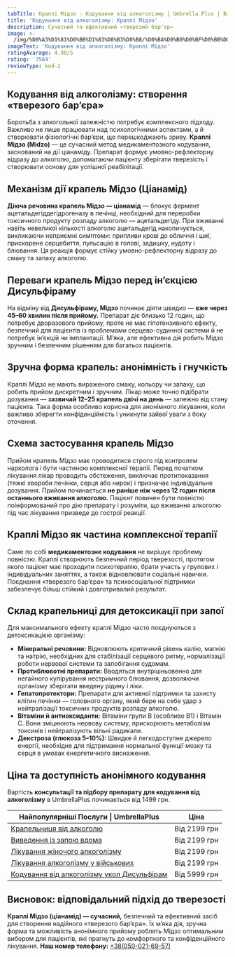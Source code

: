 ```yaml
---
tabTitle: Краплі Мідзо - Кодування від алкоголізму | Umbrella Plus | Від 1499 грн
title: 'Кодування від алкоголізму: Краплі Мідзо'
description: Сучасний та ефективний «тверезий бар'єр»
image: >-
  /img/%D0%A3%D1%81%D0%BB%D1%83%D0%B3%D0%B8/%D0%BA%D0%B0%D0%BF%D0%BB%D0%B8%20%D0%BC%D0%B8%D0%B4%D0%B7%D0%BE%20%D0%BA%D0%BE%D0%B4%D0%B8%D1%80%D0%BE%D0%B2%D0%B0%D0%BD%D0%B8%D0%B5%20%D0%BE%D1%82%20%D0%B0%D0%BB%D0%BA%D0%BE%D0%B3%D0%BE%D0%BB%D0%B8%D0%B7%D0%BC%D0%B0.jpg
imageText: 'Кодування від алкоголізму: Краплі Мідзо'
ratingAvarage: 4.98/5
rating: '7564'
reviewType: kod-2
---
```


## Кодування від алкоголізму: створення «тверезого бар’єра»

Боротьба з алкогольної залежністю потребує комплексного підходу. Важливо не лише працювати над психологічними аспектами, а й створювати фізіологічні бар’єри, що перешкоджають зриву. **Краплі Мідзо (Midzo)** — це сучасний метод медикаментозного кодування, заснований на дії ціанаміду. Препарат формує умовно-рефлекторну відразу до алкоголю, допомагаючи пацієнту зберігати тверезість і створювати основу для успішної реабілітації.

## Механізм дії крапель Мідзо (Ціанамід)

**Діюча речовина крапель Мідзо — ціанамід** — блокує фермент ацетальдегіддегідрогеназу в печінці, необхідний для переробки токсичного продукту розпаду алкоголю — ацетальдегіду. При вживанні навіть невеликої кількості алкоголю ацетальдегід накопичується, викликаючи неприємні симптоми: припливи крові до обличчя і шиї, прискорене серцебиття, пульсацію в голові, задишку, нудоту і блювання. Ця реакція формує стійку умовно-рефлекторну відразу до смаку та запаху алкоголю.

## Переваги крапель Мідзо перед ін’єкцією Дисульфіраму

На відміну від **Дисульфіраму, Мідзо** починає діяти швидко — **вже через 45–60 хвилин після прийому.** Препарат діє близько 12 годин, що потребує дворазового прийому, проте не має гіпотензивного ефекту, безпечний для пацієнтів із проблемами серцево-судинної системи й не потребує ін’єкцій чи імплантації. М’яка, але ефективна дія робить Мідзо зручним і безпечним рішенням для багатьох пацієнтів.

## Зручна форма крапель: анонімність і гнучкість

Краплі Мідзо не мають вираженого смаку, кольору чи запаху, що робить прийом дискретним і зручним. Лікар може точно підібрати дозування — **зазвичай 12–25 крапель двічі на день** — залежно від стану пацієнта. Така форма особливо корисна для анонімного лікування, коли важливо зберегти конфіденційність і уникнути зайвої уваги з боку оточення.

## Схема застосування крапель Мідзо

Прийом крапель Мідзо має проводитися строго під контролем нарколога і бути частиною комплексної терапії. Перед початком лікування лікар проводить обстеження, виключає протипоказання (тяжкі хвороби печінки, серця або нирок) і призначає індивідуальне дозування. Прийом починається **не раніше ніж через 12 годин після останнього вживання алкоголю.** Пацієнт повинен бути повністю поінформований про дію препарату і розуміти, що вживання алкоголю під час лікування призведе до гострої реакції.

## Краплі Мідзо як частина комплексної терапії

Саме по собі **медикаментозне кодування** не вирішує проблему повністю. Краплі створюють безпечний період тверезості, протягом якого пацієнт має проходити психотерапію, брати участь у групових і індивідуальних заняттях, а також відновлювати соціальні навички. Поєднання «тверезого бар’єра» та психосоціальної підтримки забезпечує більш стійкий і довготривалий результат.

## Склад крапельниці для детоксикації при запої

Для максимального ефекту краплі Мідзо часто поєднуються з детоксикацією організму:

* **Мінеральні речовини:** Відновлюють критичний рівень калію, магнію та натрію, необхідних для стабілізації серцевого ритму, нормалізації роботи нервової системи та запобігання судомам.
* **Протиблювотні препарати:** Вводяться внутрішньовенно для негайного купірування нестримного блювання, дозволяючи організму зберігати введену рідину і ліки.
* **Гепатопротектори:** Препарати для активної підтримки та захисту клітин печінки — головного органу, який бере на себе удар з нейтралізації токсичних продуктів розпаду алкоголю.
* **Вітаміни й антиоксиданти:** Вітаміни групи B (особливо B1) і Вітамін C. Вони зміцнюють нервову систему, прискорюють метаболізм токсинів і нейтралізують вільні радикали.
* **Декстроза (глюкоза 5–10%):** Швидке й легкодоступне джерело енергії, необхідне для підтримання нормальної функції мозку та серця в умовах енергетичного виснаження.

## Ціна та доступність анонімного кодування

Вартість **консультації та підбору препарату для кодування від алкоголізму** в UmbrellaPlus починається від 1499 грн.

| Найпопулярніші Послуги \| UmbrellaPlus                                                          | Ціна         |
| ----------------------------------------------------------------------------------------------- | ------------ |
| [Крапельниця від алкоголю](kapelnica-ot-alkogolia-UmbrellaPlus-ua)                              | Від 2199 грн |
| [Виведення із запою вдома](Vivod-iz-zapoia-na-domy-UmbrellaPlus-ua)                             | Від 2199 грн |
| [Лікування жіночого алкоголізму](lechenie-jenskogo-alkogolizma-umbrellaplus-ua)                 | Від 2199 грн |
| [Лікування алкоголізму у військових](lechenie-alkogolizma-voenim-ua)                            | Від 2199 грн |
| [Кодування від алкоголізму укол Дисульфірам](kodirovka-ot-alkogolia-disulfiram-umbrellaplus-ua) | Від 5999 грн |

## Висновок: відповідальний підхід до тверезості

**Краплі Мідзо (ціанамід) — сучасний,** безпечний та ефективний засіб для створення надійного «тверезого бар’єра». Їх м’яка дія, зручна форма та можливість анонімного прийому роблять Мідзо оптимальним вибором для пацієнтів, які прагнуть до комфортного та конфіденційного лікування.
**Наш номер телефону:** [+38(050-021-69-57)](tel:0500216957)
